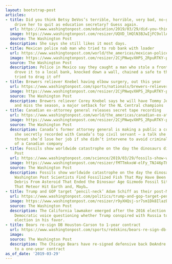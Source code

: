 ```yaml
---
layout: bootstrap-post
articles:
- title: Did you think Betsy DeVos’s terrible, horrible, very bad, no-good week would
    drive her to quit as education secretary? Guess again.
  url: https://www.washingtonpost.com/education/2019/03/29/did-you-think-betsy-devoss-terrible-horrible-very-bad-no-good-week-would-drive-her-quit-education-secretary-guess-again/
  image: https://www.washingtonpost.com/resizer/UQVD_lHQlN3BJwIjFC9xllASsVo=/1484x0/arc-anglerfish-washpost-prod-washpost.s3.amazonaws.com/public/5JWSXKCR3UI6TPNXIT4URTAGAU.jpg
  source: The Washington Post
  description: She says she still likes it most days.
- title: Mexican police nab man who tried to rob bank with loader
  url: https://www.washingtonpost.com/world/the_americas/mexican-police-nab-man-who-tried-to-rob-bank-with-loader/2019/03/29/9b16e4ca-527a-11e9-bdb7-44f948cc0605_story.html
  image: https://www.washingtonpost.com/resizer/2CjPNwqvXHPS_2RpuRTKY-p3eVo=/1484x0/www.washingtonpost.com/pb/resources/img/twp-social-share.png
  source: The Washington Post
  description: Police in Mexico say they caught a man who stole a front-end loader,
    drove it to a local bank, knocked down a wall, chained a safe to the machine and
    tried to drag it off
- title: Brewers reliever Knebel having elbow surgery, out this year
  url: https://www.washingtonpost.com/sports/nationals/brewers-reliever-knebel-having-elbow-surgery-out-this-year/2019/03/29/21e19a54-5276-11e9-bdb7-44f948cc0605_story.html
  image: https://www.washingtonpost.com/resizer/2CjPNwqvXHPS_2RpuRTKY-p3eVo=/1484x0/www.washingtonpost.com/pb/resources/img/twp-social-share.png
  source: The Washington Post
  description: Brewers reliever Corey Knebel says he will have Tommy John surgery
    and miss the season, a major setback for the NL Central champions
- title: Canadian ex-attorney general releases secret tape recording
  url: https://www.washingtonpost.com/world/the_americas/canadian-ex-attorney-general-releases-secret-tape-recording/2019/03/29/ab6e75d4-5277-11e9-bdb7-44f948cc0605_story.html
  image: https://www.washingtonpost.com/resizer/2CjPNwqvXHPS_2RpuRTKY-p3eVo=/1484x0/www.washingtonpost.com/pb/resources/img/twp-social-share.png
  source: The Washington Post
  description: Canada’s former attorney general is making a public a conversation
    she secretly recorded with Canada’s top civil servant — a talk she took as a veiled
    threat she’d lose her job if she didn’t intervene to avoid criminal prosecution
    of a Canadian company
- title: Fossils show worldwide catastrophe on the day the dinosaurs died - The Washington
    Post
  url: https://www.washingtonpost.com/science/2019/03/29/fossils-show-world-wide-catastrophe-day-dinosaurs-died/
  image: https://www.washingtonpost.com/resizer/fMTTmkxoW-elFy_TNJ46pTHSevM=/1484x0/arc-anglerfish-washpost-prod-washpost.s3.amazonaws.com/public/7G77332RCVBEHDPW7DLH2JMC2M.jpg
  source: The Washington Post
  description: Fossils show worldwide catastrophe on the day the dinosaurs died The
    Washington Post Scientists Find Fossilized Fish That May Have Been Blasted by
    Debris From Asteroid That Ended the Dinosaur Age Gizmodo Fossil Site Reveals Day
    That Meteor Hit Earth and, Mayb…
- title: Trump and GOP target ‘pencil-neck’ Adam Schiff as their post-Mueller villain
  url: https://www.washingtonpost.com/politics/trump-and-gop-target-pencil-neck-adam-schiff-as-their-post-mueller-villain/2019/03/29/3fc0278a-522f-11e9-bdb7-44f948cc0605_story.html
  image: https://www.washingtonpost.com/resizer/r9yXHQsj-sr7sm1Dk8IlazBcZrU=/1484x0/arc-anglerfish-washpost-prod-washpost.s3.amazonaws.com/public/WZYGKSCAMQI6TBNNO6PPAX6Z3A.jpg
  source: The Washington Post
  description: The California lawmaker emerged after the 2016 election as the leading
    Democratic voice questioning whether Trump conspired with Russia to throw the
    election in his favor.
- title: Bears re-sign DB Houston-Carson to 1-year contract
  url: https://www.washingtonpost.com/sports/redskins/bears-re-sign-db-houston-carson-to-1-year-contract/2019/03/29/d88892fe-5275-11e9-bdb7-44f948cc0605_story.html
  image: 
  source: The Washington Post
  description: The Chicago Bears have re-signed defensive back DeAndre Houston-Carson
    to a one-year contract
as_of_date: '2019-03-29'
---
```


